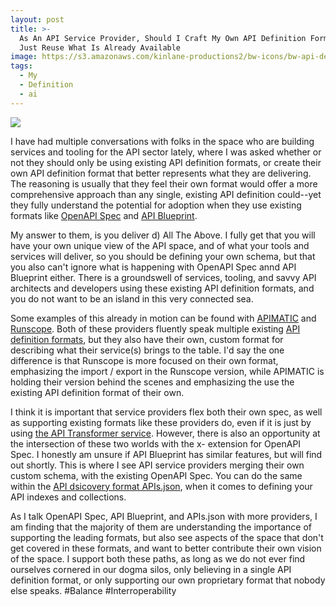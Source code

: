 ```yaml
---
layout: post
title: >-
  As An API Service Provider, Should I Craft My Own API Definition Format, Or
  Just Reuse What Is Already Available
image: https://s3.amazonaws.com/kinlane-productions2/bw-icons/bw-api-definitions.png
tags:
  - My
  - Definition
  - ai
---
```

[![](https://s3.amazonaws.com/kinlane-productions2/bw-icons/bw-api-definitions.png)](http://definitions.apievangelist.com/)

I have had multiple conversations with folks in the space who are building services and tooling for the API sector lately, where I was asked whether or not they should only be using existing API definition formats, or create their own API definition format that better represents what they are delivering. The reasoning is usually that they feel their own format would offer a more comprehensive approach than any single, existing API definition could--yet they fully understand the potential for adoption when they use existing formats like [OpenAPI Spec](http://apis.how/xmynjnqxwr) and [API Blueprint](http://apis.how/2zarzoqrhc).

My answer to them, is you deliver d) All The Above. I fully get that you will have your own unique view of the API space, and of what your tools and services will deliver, so you should be defining your own schema, but that you also can't ignore what is happening with OpenAPI Spec annd API Blueprint either. There is a groundswell of services, tooling, and savvy API architects and developers using these existing API definition formats, and you do not want to be an island in this very connected sea.

Some examples of this already in motion can be found with [APIMATIC](http://apis.how/kjtj5bbuxu) and [Runscope](http://apis.how/v741olinqd). Both of these providers fluently speak multiple existing [API definition formats](http://definitions.apievangelist.com/organizations/), but they also have their own, custom format for describing what their service(s) brings to the table. I'd say the one difference is that Runscope is more focused on their own format, emphasizing the import / export in the Runscope version, while APIMATIC is holding their version behind the scenes and emphasizing the use the existing API definition format of their own.

I think it is important that service providers flex both their own spec, as well as supporting existing formats like these providers do, even if it is just by using [the API Transformer service](http://apis.how/okfoexmpcm). However, there is also an opportunity at the intersection of these two worlds with the x- extension for OpenAPI Spec. I honestly am unsure if API Blueprint has similar features, but will find out shortly. This is where I see API service providers merging their own custom schema, with the existing OpenAPI Spec. You can do the same within the [API dsicovery format APIs.json](http://discovery.apievangelist.com), when it comes to defining your API indexes and collections. 

As I talk OpenAPI Spec, API Blueprint, and APIs.json with more providers, I am finding that the majority of them are understanding the importance of supporting the leading formats, but also see aspects of the space that don't get covered in these formats, and want to better contribute their own vision of the space. I support both these paths, as long as we do not ever find ourselves cornered in our dogma silos, only believing in a single API definition format, or only supporting our own proprietary format that nobody else speaks. #Balance #Interroperability